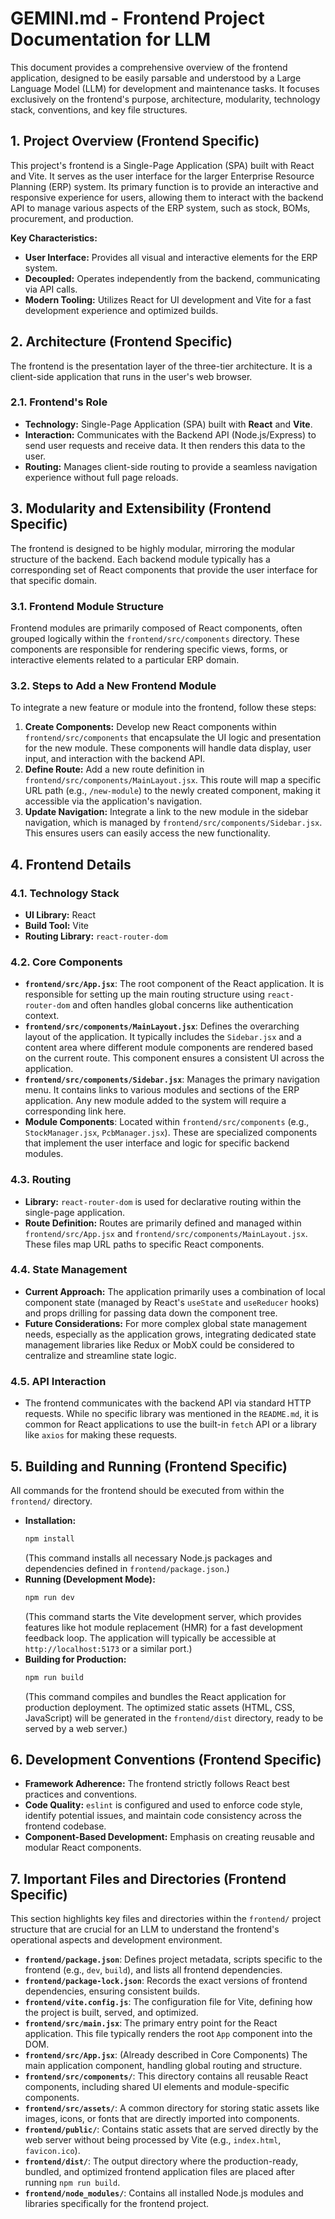 # GEMINI.md - Frontend Project Documentation for LLM

This document provides a comprehensive overview of the frontend application, designed to be easily parsable and understood by a Large Language Model (LLM) for development and maintenance tasks. It focuses exclusively on the frontend's purpose, architecture, modularity, technology stack, conventions, and key file structures.

## 1. Project Overview (Frontend Specific)

This project's frontend is a Single-Page Application (SPA) built with React and Vite. It serves as the user interface for the larger Enterprise Resource Planning (ERP) system. Its primary function is to provide an interactive and responsive experience for users, allowing them to interact with the backend API to manage various aspects of the ERP system, such as stock, BOMs, procurement, and production.

**Key Characteristics:**
*   **User Interface:** Provides all visual and interactive elements for the ERP system.
*   **Decoupled:** Operates independently from the backend, communicating via API calls.
*   **Modern Tooling:** Utilizes React for UI development and Vite for a fast development experience and optimized builds.

## 2. Architecture (Frontend Specific)

The frontend is the presentation layer of the three-tier architecture. It is a client-side application that runs in the user's web browser.

### 2.1. Frontend's Role
*   **Technology:** Single-Page Application (SPA) built with **React** and **Vite**.
*   **Interaction:** Communicates with the Backend API (Node.js/Express) to send user requests and receive data. It then renders this data to the user.
*   **Routing:** Manages client-side routing to provide a seamless navigation experience without full page reloads.

## 3. Modularity and Extensibility (Frontend Specific)

The frontend is designed to be highly modular, mirroring the modular structure of the backend. Each backend module typically has a corresponding set of React components that provide the user interface for that specific domain.

### 3.1. Frontend Module Structure
Frontend modules are primarily composed of React components, often grouped logically within the `frontend/src/components` directory. These components are responsible for rendering specific views, forms, or interactive elements related to a particular ERP domain.

### 3.2. Steps to Add a New Frontend Module
To integrate a new feature or module into the frontend, follow these steps:
1.  **Create Components:** Develop new React components within `frontend/src/components` that encapsulate the UI logic and presentation for the new module. These components will handle data display, user input, and interaction with the backend API.
2.  **Define Route:** Add a new route definition in `frontend/src/components/MainLayout.jsx`. This route will map a specific URL path (e.g., `/new-module`) to the newly created component, making it accessible via the application's navigation.
3.  **Update Navigation:** Integrate a link to the new module in the sidebar navigation, which is managed by `frontend/src/components/Sidebar.jsx`. This ensures users can easily access the new functionality.

## 4. Frontend Details

### 4.1. Technology Stack
*   **UI Library:** React
*   **Build Tool:** Vite
*   **Routing Library:** `react-router-dom`

### 4.2. Core Components

*   **`frontend/src/App.jsx`**: The root component of the React application. It is responsible for setting up the main routing structure using `react-router-dom` and often handles global concerns like authentication context.
*   **`frontend/src/components/MainLayout.jsx`**: Defines the overarching layout of the application. It typically includes the `Sidebar.jsx` and a content area where different module components are rendered based on the current route. This component ensures a consistent UI across the application.
*   **`frontend/src/components/Sidebar.jsx`**: Manages the primary navigation menu. It contains links to various modules and sections of the ERP application. Any new module added to the system will require a corresponding link here.
*   **Module Components**: Located within `frontend/src/components` (e.g., `StockManager.jsx`, `PcbManager.jsx`). These are specialized components that implement the user interface and logic for specific backend modules.

### 4.3. Routing
*   **Library:** `react-router-dom` is used for declarative routing within the single-page application.
*   **Route Definition:** Routes are primarily defined and managed within `frontend/src/App.jsx` and `frontend/src/components/MainLayout.jsx`. These files map URL paths to specific React components.

### 4.4. State Management
*   **Current Approach:** The application primarily uses a combination of local component state (managed by React's `useState` and `useReducer` hooks) and props drilling for passing data down the component tree.
*   **Future Considerations:** For more complex global state management needs, especially as the application grows, integrating dedicated state management libraries like Redux or MobX could be considered to centralize and streamline state logic.

### 4.5. API Interaction
*   The frontend communicates with the backend API via standard HTTP requests. While no specific library was mentioned in the `README.md`, it is common for React applications to use the built-in `fetch` API or a library like `axios` for making these requests.

## 5. Building and Running (Frontend Specific)

All commands for the frontend should be executed from within the `frontend/` directory.

*   **Installation:**
    ```bash
    npm install
    ```
    (This command installs all necessary Node.js packages and dependencies defined in `frontend/package.json`.)
*   **Running (Development Mode):**
    ```bash
    npm run dev
    ```
    (This command starts the Vite development server, which provides features like hot module replacement (HMR) for a fast development feedback loop. The application will typically be accessible at `http://localhost:5173` or a similar port.)
*   **Building for Production:**
    ```bash
    npm run build
    ```
    (This command compiles and bundles the React application for production deployment. The optimized static assets (HTML, CSS, JavaScript) will be generated in the `frontend/dist` directory, ready to be served by a web server.)

## 6. Development Conventions (Frontend Specific)

*   **Framework Adherence:** The frontend strictly follows React best practices and conventions.
*   **Code Quality:** `eslint` is configured and used to enforce code style, identify potential issues, and maintain code consistency across the frontend codebase.
*   **Component-Based Development:** Emphasis on creating reusable and modular React components.

## 7. Important Files and Directories (Frontend Specific)

This section highlights key files and directories within the `frontend/` project structure that are crucial for an LLM to understand the frontend's operational aspects and development environment.

*   **`frontend/package.json`**: Defines project metadata, scripts specific to the frontend (e.g., `dev`, `build`), and lists all frontend dependencies.
*   **`frontend/package-lock.json`**: Records the exact versions of frontend dependencies, ensuring consistent builds.
*   **`frontend/vite.config.js`**: The configuration file for Vite, defining how the project is built, served, and optimized.
*   **`frontend/src/main.jsx`**: The primary entry point for the React application. This file typically renders the root `App` component into the DOM.
*   **`frontend/src/App.jsx`**: (Already described in Core Components) The main application component, handling global routing and structure.
*   **`frontend/src/components/`**: This directory contains all reusable React components, including shared UI elements and module-specific components.
*   **`frontend/src/assets/`**: A common directory for storing static assets like images, icons, or fonts that are directly imported into components.
*   **`frontend/public/`**: Contains static assets that are served directly by the web server without being processed by Vite (e.g., `index.html`, `favicon.ico`).
*   **`frontend/dist/`**: The output directory where the production-ready, bundled, and optimized frontend application files are placed after running `npm run build`.
*   **`frontend/node_modules/`**: Contains all installed Node.js modules and libraries specifically for the frontend project.
